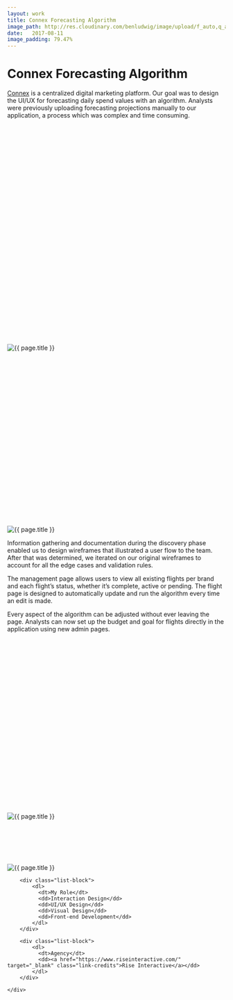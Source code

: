 ```yaml
---
layout: work
title: Connex Forecasting Algorithm
image_path: http://res.cloudinary.com/benludwig/image/upload/f_auto,q_auto/v1505269112/Connex-Budget-2_pksyd2.jpg
date:   2017-08-11
image_padding: 79.47%
---
```

<div class="grid-container">
<div class="grid">
<div class="grid-sizer"></div>

<div class="grid-item">
  <div class="copy-block revealblock">
    <h1>Connex Forecasting Algorithm</h1>
    <p><a href="https://www.riseinteractive.com/connex/data-analytics-software" target="_blank" class="link-inline">Connex</a> is a centralized digital marketing platform. Our goal was to design the UI/UX for forecasting daily spend values with an algorithm. Analysts were previously uploading forecasting projections manually to our application, a process which was complex and time consuming.</p>
  </div>
</div>

<div class="grid-item">
<div class="imgblock revealblock" style="padding-top: 100.07%">
  <div class="signal"></div>
  <div class="imgfull">
  <img src="http://res.cloudinary.com/benludwig/image/upload/f_auto,q_auto/v1505269109/Connex-Budget-1_nzsdu7.jpg" alt="{{ page.title }}" onload="imgLoaded(this)">
</div>
</div>
</div>

<div class="grid-item">
<div class="imgblock revealblock" style="padding-top: 79.47%">
  <div class="signal"></div>
  <div class="imgfull">
  <img src="http://res.cloudinary.com/benludwig/image/upload/f_auto,q_auto/v1505269112/Connex-Budget-4_zvqnas.jpg" alt="{{ page.title }}" onload="imgLoaded(this)">
</div>
</div>
</div>

<div class="grid-item">
  <div class="copy-block revealblock">
    <p>Information gathering and documentation during the discovery phase enabled us to design wireframes that illustrated a user flow to the team. After that was determined, we iterated on our original wireframes to account for all the edge cases and validation rules.</p>
    <p>The management page allows users to view all existing flights per brand and each flight’s status, whether it’s complete, active or pending. The flight page is designed to automatically update and run the algorithm every time an edit is made.</p>
    <p>Every aspect of the algorithm can be adjusted without ever leaving the page. Analysts can now set up the budget and goal for flights directly in the application using new admin pages.</p>
  </div>
</div>

<div class="grid-item">
<div class="imgblock revealblock" style="padding-top: 79.47%">
  <div class="signal"></div>
  <div class="imgfull">
  <img src="http://res.cloudinary.com/benludwig/image/upload/f_auto,q_auto/v1505269112/Connex-Budget-2_pksyd2.jpg" alt="{{ page.title }}" onload="imgLoaded(this)">
</div>
</div>
</div>


<div class="grid-item">
<div class="imgblock revealblock" style="padding-top: 100.07">
  <div class="signal"></div>
  <div class="imgfull">
  <img src="http://res.cloudinary.com/benludwig/image/upload/f_auto,q_auto/v1505269114/Connex-Budget-3_hxrvik.jpg" alt="{{ page.title }}" onload="imgLoaded(this)">
</div>
</div>
</div>

<div class="grid-item">
  <div class="copy-block revealblock">
    <div class="list-blocks">

        <div class="list-block">
            <dl>
              <dt>My Role</dt>
              <dd>Interaction Design</dd>
              <dd>UI/UX Design</dd>
              <dd>Visual Design</dd>
              <dd>Front-end Development</dd>
            </dl>
        </div>

        <div class="list-block">
            <dl>
              <dt>Agency</dt>
              <dd><a href="https://www.riseinteractive.com/" target="_blank" class="link-credits">Rise Interactive</a></dd>
            </dl>
        </div>

    </div>
  </div>
</div>


</div>
</div>
